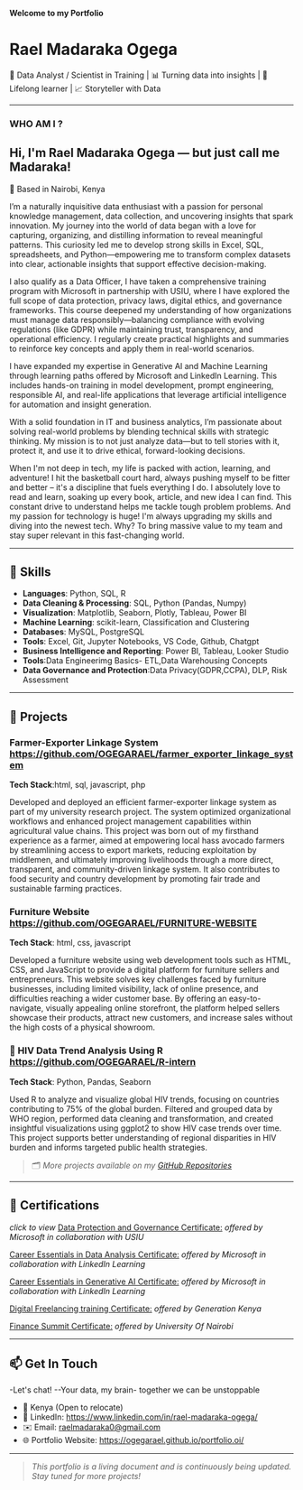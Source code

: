 **Welcome to my Portfolio**  

# Rael Madaraka Ogega

🎯 Data Analyst / Scientist in Training | 📊 Turning data into insights | 🧠 Lifelong learner  | 📈 Storyteller with Data

---

### WHO AM I ? 
## Hi, I'm Rael Madaraka Ogega — but just call me **Madaraka**!  

📍 Based in Nairobi, Kenya

I’m a naturally inquisitive data enthusiast with a passion for personal knowledge management, data collection, and uncovering insights that spark innovation.
My journey into the world of data began with a love for capturing, organizing, and distilling information to reveal meaningful patterns. This curiosity led me to develop strong skills in Excel, SQL, spreadsheets, and Python—empowering me to transform complex datasets into clear, actionable insights that support effective decision-making.

I also qualify as a Data Officer, I have taken a comprehensive training program with Microsoft in partnership with USIU, where I have explored the full scope of data protection, privacy laws, digital ethics, and governance frameworks. This course deepened my understanding of how organizations must manage data responsibly—balancing compliance with evolving regulations (like GDPR) while maintaining trust, transparency, and operational efficiency. I regularly create practical highlights and summaries to reinforce key concepts and apply them in real-world scenarios.

I have expanded my expertise in Generative AI and Machine Learning through learning paths offered by Microsoft and LinkedIn Learning. This includes hands-on training in model development, prompt engineering, responsible AI, and real-life applications that leverage artificial intelligence for automation and insight generation.

With a solid foundation in IT and business analytics, I’m passionate about solving real-world problems by blending technical skills with strategic thinking. My mission is to not just analyze data—but to tell stories with it, protect it, and use it to drive ethical, forward-looking decisions.


When I'm not deep in tech, my life is packed with action, learning, and adventure! I hit the basketball court hard, always pushing myself to be fitter and better – it's a discipline that fuels everything I do. I absolutely love to read and learn, soaking up every book, article, and new idea I can find. This constant drive to understand helps me tackle tough problem problems. And my passion for technology is huge! I'm always upgrading my skills and diving into the newest tech. Why? To bring massive value to my team and stay super relevant in this fast-changing world.

---

## 🧰 Skills

- **Languages**: Python, SQL, R
- **Data Cleaning & Processing**: SQL, Python (Pandas, Numpy)
- **Visualization**: Matplotlib, Seaborn, Plotly, Tableau, Power BI
- **Machine Learning**: scikit-learn, Classification and Clustering
- **Databases**: MySQL, PostgreSQL 
- **Tools**: Excel, Git, Jupyter Notebooks, VS Code, Github, Chatgpt
- **Business Intelligence and Reporting**: Power BI, Tableau, Looker Studio
- **Tools**:Data Engineerimg Basics- ETL,Data Warehousing Concepts
- **Data Governance and Protection**:Data Privacy(GDPR,CCPA), DLP, Risk Assessment

---

## 📁 Projects

### Farmer-Exporter Linkage System https://github.com/OGEGARAEL/farmer_exporter_linkage_system  

**Tech Stack**:html, sql, javascript, php  

Developed and deployed an efficient farmer-exporter linkage system as part of my university research project. The system optimized organizational workflows and enhanced project management capabilities within agricultural value chains.
This project was born out of my firsthand experience as a farmer, aimed at empowering local hass avocado farmers by streamlining access to export markets, reducing exploitation by middlemen, and ultimately improving livelihoods through a more direct, transparent, and community-driven linkage system. It also contributes to food security and country development by promoting fair trade and sustainable farming practices.


### Furniture Website https://github.com/OGEGARAEL/FURNITURE-WEBSITE  

**Tech Stack**: html, css, javascript

Developed a furniture website using web development tools such as HTML, CSS, and JavaScript to provide a digital platform for furniture sellers and entrepreneurs.
This website solves key challenges faced by furniture businesses, including limited visibility, lack of online presence, and difficulties reaching a wider customer base. By offering an easy-to-navigate, visually appealing online storefront, the platform helped sellers showcase their products, attract new customers, and increase sales without the high costs of a physical showroom.

### 🦠 HIV Data Trend Analysis Using R  https://github.com/OGEGARAEL/R-intern  

**Tech Stack**: Python, Pandas, Seaborn 

Used R to analyze and visualize global HIV trends, focusing on countries contributing to 75% of the global burden. Filtered and grouped data by WHO region, performed data cleaning and transformation, and created insightful visualizations using ggplot2 to show HIV case trends over time. This project supports better understanding of regional disparities in HIV burden and informs targeted public health strategies.

> 🗂 *More projects available on my [GitHub Repositories](https://github.com/OGEGARAEL)*

---

## 📜 Certifications 
*click to view*
 [Data Protection and Governance Certificate:](https://www.linkedin.com/learning/certificates/66287c1469ce01a423976c7e5e6bfc58b5710e8e93c795927939c5f47aa068e9?lipi=urn%3Ali%3Apage%3Ad_flagship3_profile_view_base%3BbOJj596LRZK%2BWxCCIKz9lQ%3D%3D)   *offered by Microsoft in collaboration with USIU*
 
 [Career Essentials in Data Analysis Certificate:](https://www.linkedin.com/learning/certificates/66287c1469ce01a423976c7e5e6bfc58b5710e8e93c795927939c5f47aa068e9?lipi=urn%3Ali%3Apage%3Ad_flagship3_profile_view_base%3BbOJj596LRZK%2BWxCCIKz9lQ%3D%3D)  *offered by Microsoft in collaboration with LinkedIn Learning*
 
 [Career Essentials in Generative AI Certificate:](https://www.linkedin.com/learning/certificates/66287c1469ce01a423976c7e5e6bfc58b5710e8e93c795927939c5f47aa068e9?lipi=urn%3Ali%3Apage%3Ad_flagship3_profile_view_base%3BbOJj596LRZK%2BWxCCIKz9lQ%3D%3D)   *offered by Microsoft in collaboration with LinkedIn Learning*
   
 [Digital Freelancing training Certificate:](https://www.linkedin.com/in/rael-madaraka-ogega/details/education/1741779175332/single-media-viewer/?profileId=ACoAADMe1P8BePUgnTvTzUFY54XMqt15ohjYjAE)  *offered by Generation Kenya*
 
[Finance Summit Certificate:](https://www.linkedin.com/in/rael-madaraka-ogega/details/education/1741779091951/single-media-viewer/?profileId=ACoAADMe1P8BePUgnTvTzUFY54XMqt15ohjYjAE)  *offered by University Of Nairobi*

---

## 📫 Get In Touch
-Let's chat!
--Your data, my brain- together we can be unstoppable

- 📍 Kenya  (Open to relocate)
- 🔗 LinkedIn: https://www.linkedin.com/in/rael-madaraka-ogega/
- ✉️ Email: raelmadaraka0@gmail.com
- 🌐 Portfolio Website: https://ogegarael.github.io/portfolio.oi/
  


---

> *This portfolio is a living document and is continuously being updated. Stay tuned for more projects!*
